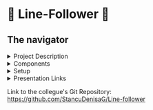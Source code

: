 # :car: Line-Follower :car: 
## The navigator 

<details>
<summary>Project Description</summary>
<br>
The goal of this project is to design and build a line following robot that can navigate a pre-defined path using infrared sensors and DC motors. The final course must be finished in 20s or less.
The robot had to be built and coded from scratch, using the line-follower kit recieved from the robotics lab. In order to follow the line properly, we had to implement a PID algorithm. For the coding part, our team used mostly an emphiric approach, but we also tried to implement a PID control function which should have changed the PID values, according to the plant. 

</details>

<details>
<summary>Components</summary>
<br>

![comp](https://user-images.githubusercontent.com/79162778/213256156-fc62a06e-7815-4161-b3cf-2febe9bca72b.jpg)
1. Arduino Uno
2. Zip-ties
3. Power source (can be of different shape). In our case, a LiPo battery
4. Wheels (2)
5. Wires for the line sensor (female - male)
6. QTR-8A reflectance sensor, along with screws
7. Ball caster
8. Extra wires from the kit or lab
9. Chassis
10. Breadboard - medium (400pts)
11. L293D motor driver
12. DC motors (2)


</details>

<details>
<summary>Setup</summary>
<br>

![lf2](https://user-images.githubusercontent.com/79162778/213257889-5e829dd0-5ecf-4260-b0ce-409175a4ac6a.jpg)

</details>



<details >
<summary>Presentation Links </summary>
<br>
Test course:    
https://youtube.com/shorts/oTT4d_fWSUs  

Final course:
https://youtube.com/shorts/LlIahX-9zR4?feature=share  

</details>

Link to the collegue's Git Repository: https://github.com/StancuDenisaG/Line-follower


